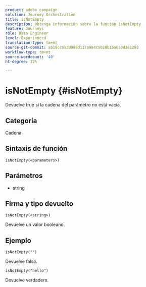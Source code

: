 ```yaml
---
product: adobe campaign
solution: Journey Orchestration
title: isNotEmpty
description: Obtenga información sobre la función isNotEmpty
feature: Journeys
role: Data Engineer
level: Experienced
translation-type: tm+mt
source-git-commit: ab19cc5a3d998d1178984c5028b1ba650d3e1292
workflow-type: tm+mt
source-wordcount: '40'
ht-degree: 12%

---
```



# isNotEmpty {#isNotEmpty}

Devuelve true si la cadena del parámetro no está vacía.

## Categoría

Cadena

## Sintaxis de función

`isNotEmpty(<parameters>)`

## Parámetros

* string

## Firma y tipo devuelto

`isNotEmpty(<string>)`

Devuelve un valor booleano.

## Ejemplo

`isNotEmpty("")`

Devuelve falso.

`isNotEmpty("hello")`

Devuelve verdadero.
